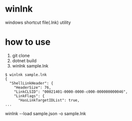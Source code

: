# winlnk
windows shortcut file(.lnk) utility


# how to use

1. git clone
1. dotnet build
1. winlnk sample.lnk

```shell
$ winlnk sample.lnk
{
  "ShellLinkHeader": {
    "HeaderSize": 76,
    "LinkCLSID": "00021401-0000-0000-c000-000000000046",
    "LinkFlags": {
      "HasLinkTargetIDList": true,
...
```

winlnk --load sample.json -o sample.lnk
